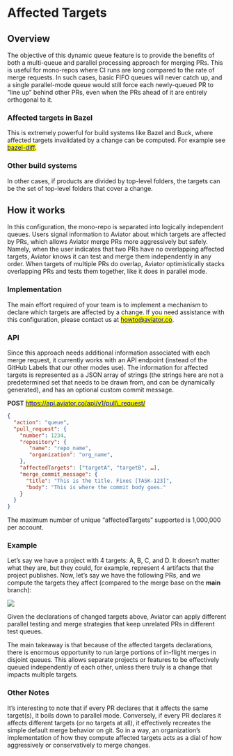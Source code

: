 # Affected Targets

## Overview

The objective of this dynamic queue feature is to provide the benefits of both a multi-queue and parallel processing approach for merging PRs. This is useful for mono-repos where CI runs are long compared to the rate of merge requests. In such cases, basic FIFO queues will never catch up, and a single parallel-mode queue would still force each newly-queued PR to “line up” behind other PRs, even when the PRs ahead of it are entirely orthogonal to it.

### Affected targets in Bazel

This is extremely powerful for build systems like Bazel and Buck, where affected targets invalidated by a change can be computed. For example see [<mark style="color:blue;">bazel-diff</mark>](https://github.com/Tinder/bazel-diff)<mark style="color:blue;">.</mark>

### Other build systems

In other cases, if products are divided by top-level folders, the targets can be the set of top-level folders that cover a change.

## How it works

In this configuration, the mono-repo is separated into logically independent queues. Users signal information to Aviator about which targets are affected by PRs, which allows Aviator merge PRs more aggressively but safely. Namely, when the user indicates that two PRs have no overlapping affected targets, Aviator knows it can test and merge them independently in any order. When targets of multiple PRs do overlap, Aviator optimistically stacks overlapping PRs and tests them together, like it does in parallel mode.

### Implementation

The main effort required of your team is to implement a mechanism to declare which targets are affected by a change. If you need assistance with this configuration, please contact us at [<mark style="color:blue;">howto@aviator.co</mark>](mailto:howto@aviator.co).

### API

Since this approach needs additional information associated with each merge request, it currently works with an API endpoint (instead of the GitHub Labels that our other modes use). The information for affected targets is represented as a JSON array of strings (the strings here are not a predetermined set that needs to be drawn from, and can be dynamically generated), and has an optional custom commit message.

**POST** [<mark style="color:blue;">https://api.aviator.co/api/v1/pull\_request/</mark>](https://mergequeue.com/api/v1/pull\_request/queue)<mark style="color:blue;"></mark>

```json
{
  "action": "queue",
  "pull_request": {
    "number": 1234,
    "repository": {
       "name": "repo_name",
       "organization": "org_name",
    },
    "affectedTargets": ["targetA", "targetB", …],
    "merge_commit_message": {
      "title": "This is the title. Fixes [TASK-123]",
      "body": "This is where the commit body goes."
    }
  }
}
```

The maximum number of unique “affectedTargets” supported is 1,000,000 per account.

### Example

Let’s say we have a project with 4 targets: A, B, C, and D. It doesn’t matter what they are, but they could, for example, represent 4 artifacts that the project publishes. Now, let’s say we have the following PRs, and we compute the targets they affect (compared to the merge base on the **main** branch):

![](<../../.gitbook/assets/Screen Shot 2022-05-10 at 1.25.21 PM Medium.jpeg>)

Given the declarations of changed targets above, Aviator can apply different parallel testing and merge strategies that keep unrelated PRs in different test queues.

The main takeaway is that because of the affected targets declarations, there is enormous opportunity to run large portions of in-flight merges in disjoint queues. This allows separate projects or features to be effectively queued independently of each other, unless there truly is a change that impacts multiple targets.

### Other Notes

It’s interesting to note that if every PR declares that it affects the same target(s), it boils down to parallel mode. Conversely, if every PR declares it affects different targets (or no targets at all), it effectively recreates the simple default merge behavior on git. So in a way, an organization’s implementation of how they compute affected targets acts as a dial of how aggressively or conservatively to merge changes.
